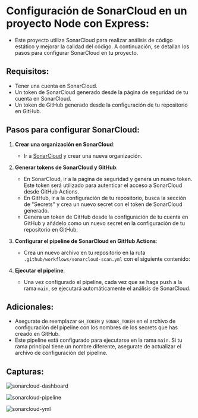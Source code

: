 
# Configuración de SonarCloud en un proyecto Node con Express:

- Este proyecto utiliza SonarCloud para realizar análisis de código estático y mejorar la calidad del código. A continuación, se detallan los pasos para configurar SonarCloud en tu proyecto.

## Requisitos:

- Tener una cuenta en SonarCloud.
- Un token de SonarCloud generado desde la página de seguridad de tu cuenta en SonarCloud.
- Un token de GitHub generado desde la configuración de tu repositorio en GitHub.

## Pasos para configurar SonarCloud:

1. **Crear una organización en SonarCloud**:
   - Ir a [SonarCloud](https://sonarcloud.io/) y crear una nueva organización.

2. **Generar tokens de SonarCloud y GitHub**:
   - En SonarCloud, ir a la página de seguridad y genera un nuevo token. Este token será utilizado para autenticar el acceso a SonarCloud desde GitHub Actions.
   - En GitHub, ir a la configuración de tu repositorio, busca la sección de "Secrets" y crea un nuevo secret con el token de SonarCloud generado.
   - Genera un token de GitHub desde la configuración de tu cuenta en GitHub y añádelo como un nuevo secret en la configuración de tu repositorio en GitHub.

3. **Configurar el pipeline de SonarCloud en GitHub Actions**:
   - Crea un nuevo archivo en tu repositorio en la ruta `.github/workflows/sonarcloud-scan.yml` con el siguiente contenido:


4. **Ejecutar el pipeline**:
   - Una vez configurado el pipeline, cada vez que se haga push a la rama `main`, se ejecutará automáticamente el análisis de SonarCloud.

## Adicionales:

- Asegurate de reemplazar `GH_TOKEN` y `SONAR_TOKEN` en el archivo de configuración del pipeline con los nombres de los secrets que has creado en GitHub.
- Este pipeline está configurado para ejecutarse en la rama `main`. Si tu rama principal tiene un nombre diferente, asegurate de actualizar el archivo de configuración del pipeline.



## Capturas:
![sonarcloud-dashboard](https://github.com/GuidoSantiagoReta/sonarcloud-node-express/assets/46303885/b2b5928c-9d78-4004-8aea-8d7685be282d)

![sonarcloud-pipeline](https://github.com/GuidoSantiagoReta/sonarcloud-node-express/assets/46303885/b3ff12df-0a47-48ec-ba0d-490da4937836)

![sonarcloud-yml](https://github.com/GuidoSantiagoReta/sonarcloud-node-express/assets/46303885/54227bb3-916a-43d4-a381-4d5cb13e6712)


